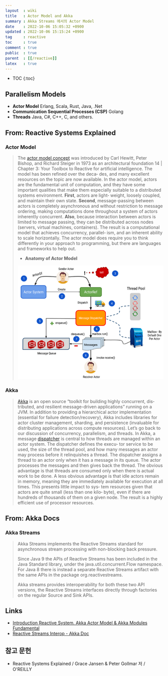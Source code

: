 ```yaml
---
layout  : wiki
title   : Actor Model and Akka
summary : Akka Streams 에서의 Actor Model
date    : 2022-10-06 15:05:32 +0900
updated : 2022-10-06 15:15:24 +0900
tag     : reactive
toc     : true
comment : true
public  : true
parent  : [[/reactive]]
latex   : true
---
```

* TOC
{:toc}

## Parallelism Models

- __Actor Model__ Erlang, Scala, Rust, Java, .Net
- __Communication Sequential Processes (CSP)__ Golang
- __Threads__  Java, C#, C++, C, and others.

## From: Reactive Systems Explained

### Actor Model

> The [actor model concept](https://dl.acm.org/doi/10.5555/1624775.1624804) was introduced by Carl Hewitt, Peter
Bishop, and Richard Steiger in 1973 as an architectural foundation
14 | Chapter 3: Your Toolbox to Reactive
for artificial intelligence. The model has been refined over the deca‐
des, and many excellent resources on the topic are now available.
In the actor model, actors are the fundamental unit of computation,
and they have some important qualities that make them especially
suitable to a distributed systems environment. __First__, actors are light‐
weight, loosely coupled, and maintain their own state. __Second__,
message-passing between actors is completely asynchronous and
without restriction to message ordering, making computations done
throughout a system of actors inherently concurrent. __Also__, because
interaction between actors is limited to message passing, they can be
distributed across nodes (servers, virtual machines, containers). The
result is a computational model that achieves concurrency, parallel‐
ism, and an inherent ability to scale horizontally.
The actor model does require you to think differently in your
approach to programming, but there are languages and frameworks
to help out.
> 
> - __Anatomy of Actor Model__
>
> ![](/resource/wiki/reactive-actor-model/actor.png)

### Akka

> [Akka](https://akka.io/) is an open source “toolkit for building highly concurrent, dis‐
tributed, and resilient message-driven applications” running on a
JVM. In addition to providing a hierarchical actor implementation
(essential for failure detection/recovery), Akka includes libraries for
actor cluster management, sharding, and persistence (invaluable for
distributing applications across compute resources).
Let’s go back to our discussion of concurrency, parallelism, and
threads. In Akka, a message [dispatcher](https://doc.akka.io/docs/akka/current/dispatchers.html#introduction) is central to how threads are
managed within an actor system. The dispatcher defines the execu‐
tor service to be used, the size of the thread pool, and how many
messages an actor may process before it relinquishes a thread. The
dispatcher assigns a thread to an actor only when it has a message in
its queue. The actor processes the messages and then gives back the
thread. The obvious advantage is that threads are consumed only
when there is actual work to be done. A less obvious advantage is
that idle actors remain in memory, meaning they are immediately
available for execution at all times. This presents little impact to sys‐
tem resources given that actors are quite small (less than one kilo‐
byte), even if there are hundreds of thousands of them on a given
node. The result is a highly efficient use of processor resources.
 
## From: Akka Docs

### Akka Streams

> Akka Streams implements the Reactive Streams standard for asynchronous stream processing with non-blocking back pressure.
>
> Since Java 9 the APIs of Reactive Streams has been included in the Java Standard library, under the java.util.concurrent.Flow namespace. For Java 8 there is instead a separate Reactive Streams artifact with the same APIs in the package org.reactivestreams.
>
> Akka streams provides interoperability for both these two API versions, the Reactive Streams interfaces directly through factories on the regular Source and Sink APIs. 

## Links

- [Introduction Reactive System. Akka Actor Model & Akka Modules Fundamental](https://www.linkedin.com/pulse/introduction-reactive-system-akka-actor-model-modules-oluwaseyi-otun/)
- [Reactive Streams Interop - Akka Doc](https://doc.akka.io/docs/akka/current/stream/reactive-streams-interop.html)

## 참고 문헌

- Reactive Systems Explained / Grace Jansen & Peter Gollmar 저 / O'REILLY